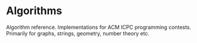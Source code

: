 Algorithms
==========

Algorithm reference. Implementations for ACM ICPC programming contests. Primarily for graphs, strings, geometry, number theory etc.
